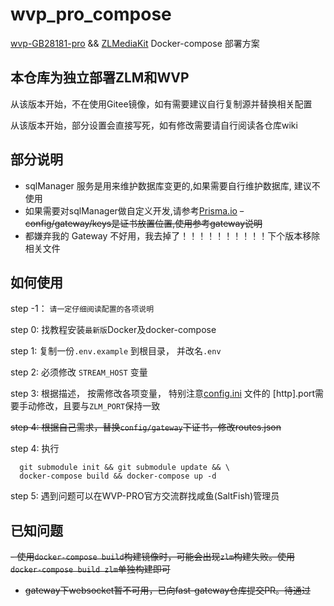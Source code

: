 # wvp_pro_compose

[wvp-GB28181-pro](https://github.com/648540858/wvp-GB28181-pro) && [ZLMediaKit](https://github.com/ZLMediaKit/ZLMediaKit) Docker-compose 部署方案

## 本仓库为独立部署ZLM和WVP

  从该版本开始，不在使用Gitee镜像，如有需要建议自行复制源并替换相关配置

  从该版本开始，部分设置会直接写死，如有修改需要请自行阅读各仓库wiki

## 部分说明

- sqlManager 服务是用来维护数据库变更的,如果需要自行维护数据库, 建议不使用
- 如果需要对sqlManager做自定义开发,请参考[Prisma.io](https://prisma.io)
~~- config/gateway/keys是证书放置位置,使用参考gateway说明~~
- 都嫌弃我的 Gateway 不好用，我去掉了！！！！！！！！！！下个版本移除相关文件

## 如何使用

  step -1： ``请一定仔细阅读配置的各项说明``
  
  step 0: 找教程安装``最新版``Docker及docker-compose

  step 1: 复制一份``.env.example`` 到根目录， 并改名``.env``

  step 2: 必须修改 ``STREAM_HOST`` 变量

  step 3: 根据描述， 按需修改各项变量， 特别注意[config.ini](./wvp/config/config.ini) 文件的 [http].port需要手动修改，且要与``ZLM_PORT``保持一致

  ~~step 4: 根据自己需求，替换``config/gateway``下证书，修改routes.json~~

  step 4: 执行

  ```shell
    git submodule init && git submodule update && \
    docker-compose build && docker-compose up -d
  ```
  
  step 5: 遇到问题可以在WVP-PRO官方交流群找咸鱼(SaltFish)管理员

## 已知问题

~~- 使用``docker-compose build``构建镜像时，可能会出现``zlm``构建失败。使用``docker-compose build zlm``单独构建即可~~

- ~~gateway下websocket暂不可用，已向fast-gateway仓库提交PR。待通过~~